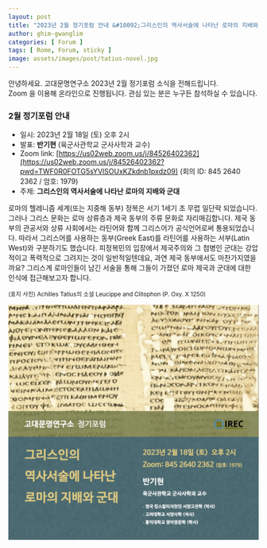 ```yaml
---
layout: post
title: "2023년 2월 정기포럼 안내 &#10092;그리스인의 역사서술에 나타난 로마의 지배와 군대&#10093;"
author: ghim-gwanglim
categories: [ Forum ]
tags: [ Rome, Forum, sticky ]
image: assets/images/post/tatius-novel.jpg
---
```


안녕하세요. 고대문명연구소 2023년 2월 정기포럼 소식을 전해드립니다.<br> 
Zoom 을 이용해 온라인으로 진행됩니다. 관심 있는 분은 누구든 참석하실 수 있습니다. 

### 2월 정기포럼 안내
- 일시: 2023년 2월 18일 (토) 오후 2시
- 발표: __반기현__ (육군사관학교 군사사학과 교수) 
- Zoom link: [https://us02web.zoom.us/j/84526402362](https://us02web.zoom.us/j/84526402362?pwd=TWF0R0FOTG5sYVlSOUxKZkdnb1pxdz09)
  (회의 ID: 845 2640 2362 / 암호: 1979)
- 주제: __그리스인의 역사서술에 나타난 로마의 지배와 군대__

로마의 헬레니즘 세계(또는 지중해 동부) 정복은 서기 1세기 초 무렵 일단락 되었습니다. 그러나 그리스 문화는 로마 상류층과 제국 동부의 주류 문화로 자리매김합니다. 제국 동부의 관공서와 상류 사회에서는 라틴어와 함께 그리스어가 공식언어로써 통용되었습니다. 따라서 그리스어를 사용하는 동부(Greek East)를 라틴어를 사용하는 서부(Latin West)와 구분하기도 했습니다. 피정복민의 입장에서 제국주의와 그 첨병인 군대는 강압적이고 폭력적으로 그려지는 것이 일반적일텐데요, 과연 제국 동부에서도 마찬가지였을까요? 그리스계 로마인들이 남긴 서술을 통해 그들이 가졌던 로마 제국과 군대에 대한 인식에 접근해보고자 합니다.

<span class="text-muted"><small>(표지 사진)
Achilles Tatius의 소설 Leucippe and Clitophon (P. Oxy. X 1250)
</small></span>

![](/assets/images/post/irec-seminar-poster-2023-02.jpg)
